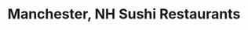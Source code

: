 ---
layout: city
title: Manchester, NH Sushi Restaurants
permalink: /new-hampshire/manchester/
stateAbbr: NH
stateName: New Hampshire
cityName: Manchester
---
